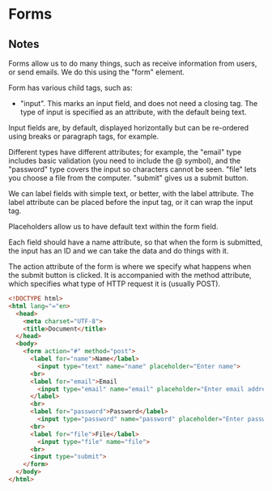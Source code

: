 # Forms

## Notes

Forms allow us to do many things, such as receive information from users, or send emails. We do this using the "form" element.

Form has various child tags, such as:

* "input". This marks an input field, and does not need a closing tag. The type of input is specified as an attribute, with the default being text. 

Input fields are, by default, displayed horizontally but can be re-ordered using breaks or paragraph tags, for example. 

Different types have different attributes; for example, the "email" type includes basic validation (you need to include the @ symbol), and the "password" type covers the input so characters cannot be seen. "file" lets you choose a file from the computer. "submit" gives us a submit button.

We can label fields with simple text, or better, with the label attribute. The label attribute can be placed before the input tag, or it can wrap the input tag.

Placeholders allow us to have default text within the form field.

Each field should have a name attribute, so that when the form is submitted, the input has an ID and we can take the data and do things with it.

The action attribute of the form is where we specify what happens when the submit button is clicked. It is accompanied with the method attribute, which specifies what type of HTTP request it is (usually POST).

```html
<!DOCTYPE html>
<html lang="="en>
  <head>
    <meta charset="UTF-8">
    <title>Document</title>
  </head>
  <body>
    <form action="#" method="post">
      <label for="name">Name</label>
        <input type="text" name="name" placeholder="Enter name">
      <br>
      <label for="email">Email
        <input type="email" name="email" placeholder="Enter email address">
      </label>
      <br>
      <label for="password">Password</label>
        <input type="password" name="password" placeholder="Enter password">
      <br>
      <label for="file">File</label>
        <input type="file" name="file">
      <br>
      <input type="submit">
    </form>
  </body>
</html>
```